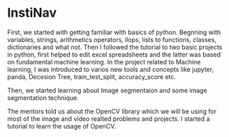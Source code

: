 # InstiNav

First, we started with getting familiar with basics of python. Begnning with variables, strings, arithmetics operators, llops, lists to functions, classes, dictionaries and what not. Then I followed the tutorial to two basic projects in python, first helped to edit excel spreadsheets and the latter was based on fundamental machine learning. In the project related to Machine learning, I was introduced to varios new tools and concepts like jupyter, panda, Decesion Tree, train_test_split, accuracy_score etc. 

Then, we started learning about Image segmentaion and some image segmentation technique. 

The mentors told us about the OpenCV library which we will be using for most of the image and video realted problems and projects. I started a tutorial to learn the usage of OpenCV.
